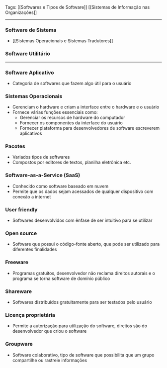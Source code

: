 
Tags: [[Softwares e Tipos de Software]] [[Sistemas de Informação nas Organizações]]

----

### Software de Sistema
- [[Sistemas Operacionais e Sistemas Tradutores]]
### Software Utilitário

---
### Software Aplicativo
- Categoria de softwares que fazem algo útil para o usuário
### Sistemas Operacionais
- Gerenciam o hardware e criam a interface entre o hardware e o usuário
- Fornece várias funções essenciais como:
	- Gerenciar os recursos de hardware do computador
	- Fornecer os componentes da interface do usuário
	- Fornecer plataforma para desenvolvedores de software escreverem aplicativos

### Pacotes
- Variados tipos de softwares
- Compostos por editores de textos, planilha eletrônica etc.

### Software-as-a-Service (SaaS)
- Conhecido como software baseado em nuvem
- Permite que os dados sejam acessados de qualquer dispositivo com conexão a internet

### User friendly
- Softwares desenvolvidos com ênfase de ser intuitivo para se utilizar

### Open source
- Software que possui o código-fonte aberto, que pode ser utilizado para diferentes finalidades

### Freeware
- Programas gratuitos, desenvolvedor não reclama direitos autorais e o programa se torna software de domínio público

### Shareware
- Softwares distribuídos gratuitamente para ser testados pelo usuário

### Licença proprietária
- Permite a autorização para utilização do software, direitos são do desenvolvedor que criou o software

### Groupware
- Software colaborativo, tipo de software que possibilita que um grupo compartilhe ou rastreie informações